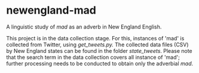# newengland-mad
A linguistic study of *mad* as an adverb in New England English.

This project is in the data collection stage. For this, instances of 'mad' is collected from Twitter, using *get_tweets.py.*
The collected data files (CSV) by New England states can be found in the folder *state_tweets*. Please note that the search term in the data collection covers all instance
of 'mad'; further processing needs to be conducted to obtain only the adverbial *mad*.
